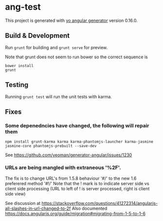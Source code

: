 # ang-test

This project is generated with [yo angular generator](https://github.com/yeoman/generator-angular)
version 0.16.0.

## Build & Development

Run `grunt` for building and `grunt serve` for preview.

Note that grunt does not seem to run bower so the correct sequence is 

```
bower install
grunt
```

## Testing

Running `grunt test` will run the unit tests with karma.


## Fixes

### Some depenedncies have changed, the following will repair them

```
npm install grunt-karma karma karma-phantomjs-launcher karma-jasmine jasmine-core phantomjs-prebuilt --save-dev
```

See https://github.com/yeoman/generator-angular/issues/1230

### URLs are being mangled with  extraneous '%2F'. 
The fix is to change URL's from 1.5.8 behaviour '#/' to the new 1.6 preferered method '#!/'
Note that the ! mark is to indicate server side vs client side processing (URL to left of ! is server processed, right is client side view)

See discussion at https://stackoverflow.com/questions/41272314/angularjs-all-slashes-in-url-changed-to-2f
Also documented https://docs.angularjs.org/guide/migration#migrating-from-1-5-to-1-6

